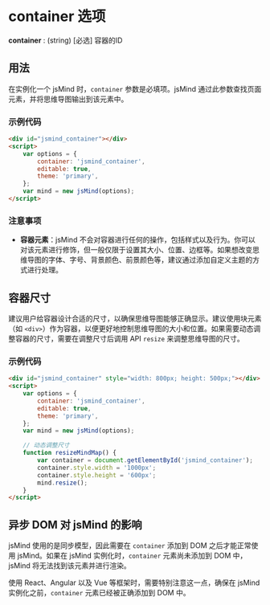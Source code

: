 # container 选项

**container** : (string) [必选] 容器的ID

## 用法

在实例化一个 jsMind 时，`container` 参数是必填项。jsMind 通过此参数查找页面元素，并将思维导图输出到该元素中。

### 示例代码

```html
<div id="jsmind_container"></div>
<script>
    var options = {
        container: 'jsmind_container',
        editable: true,
        theme: 'primary',
    };
    var mind = new jsMind(options);
</script>
```

### 注意事项

- **容器元素**：jsMind 不会对容器进行任何的操作，包括样式以及行为。你可以对该元素进行修饰，但一般仅限于设置其大小、位置、边框等。如果想改变思维导图的字体、字号、背景颜色、前景颜色等，建议通过添加自定义主题的方式进行处理。

## 容器尺寸

建议用户给容器设计合适的尺寸，以确保思维导图能够正确显示。建议使用块元素（如 `<div>`）作为容器，以便更好地控制思维导图的大小和位置。如果需要动态调整容器的尺寸，需要在调整尺寸后调用 API `resize` 来调整思维导图的尺寸。

### 示例代码

```html
<div id="jsmind_container" style="width: 800px; height: 500px;"></div>
<script>
    var options = {
        container: 'jsmind_container',
        editable: true,
        theme: 'primary',
    };
    var mind = new jsMind(options);

    // 动态调整尺寸
    function resizeMindMap() {
        var container = document.getElementById('jsmind_container');
        container.style.width = '1000px';
        container.style.height = '600px';
        mind.resize();
    }
</script>
```

## 异步 DOM 对 jsMind 的影响

jsMind 使用的是同步模型，因此需要在 `container` 添加到 DOM 之后才能正常使用 jsMind。如果在 jsMind 实例化时，`container` 元素尚未添加到 DOM 中，jsMind 将无法找到该元素并进行渲染。

使用 React、Angular 以及 Vue 等框架时，需要特别注意这一点，确保在 jsMind 实例化之前，`container` 元素已经被正确添加到 DOM 中。